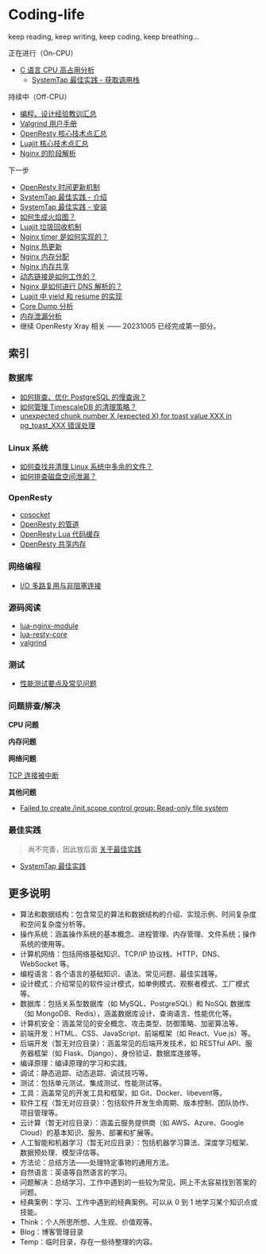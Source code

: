 # Coding-life

keep reading,
keep writing,
keep coding,
keep breathing...

正在进行（On-CPU）

- [C 语言 CPU 高占用分析](R.经典案例/CPU/c-high-cpu/C语言CPU高占用分析.md)
  - [SystemTap 最佳实践 - 获取调用栈](J.调试/动态追踪/SystemTap/最佳实践/003-c-stack-trace/README.md)

持续中（Off-CPU）

- [编程、设计经验教训汇总](M.方法论/经验教训汇总.md)
- [Valgrind 用户手册](J.调试/静态追踪/Valgrind/user-manual)
- [OpenResty 核心技术点汇总](K.工具/OpenResty/使用与实现/000-core-tech.md)
- [Luajit 核心技术点汇总](K.工具/Luajit/设计与实现/000-core-tech.md)
- [Nginx 的阶段解析](K.工具/Nginx/Nginx源码分析/4-nginx-phase.md)

下一步

- [OpenResty 时间更新机制](K.工具/OpenResty/使用与实现/021-time-sync.md)
- [SystemTap 最佳实践 - 介绍](J.调试/动态追踪/SystemTap/最佳实践/001-introduction/README.md)
- [SystemTap 最佳实践 - 安装](J.调试/动态追踪/SystemTap/最佳实践/002-installation/README.md)
- [如何生成火焰图？](J.调试/动态追踪/如何生成火焰图.md)
- [Luajit 垃圾回收机制](K.工具/Luajit/设计与实现/004-garbage-collection.md)
- [Nginx timer 是如何实现的？](K.工具/Nginx/Nginx源码分析/8-nginx-timer.md)
- [Nginx 热更新](K.工具/Nginx/Nginx源码分析/10-binary-upgrade.md)
- [Nginx 内存分配](K.工具/Nginx/Nginx源码分析/11-slab.md)
- [Nginx 内存共享](K.工具/Nginx/Nginx源码分析/12-nginx-shm.md)
- [动态链接是如何工作的？](B.操作系统/设计与实现/how-dynamic-linking-work.md)
- [Nginx 是如何进行 DNS 解析的？](K.工具/Nginx/Nginx源码分析/7-nginx-dns-resolve.md)
- [Luajit 中 yield 和 resume 的实现](K.工具/Luajit/设计与实现/2.yield-resume.md)
- [Core Dump 分析](Q.问题解决/core-dump/README.md)
- [内存泄漏分析](Q.问题解决/memory-leak/README.md)
- 继续 OpenResty Xray 相关 —— 20231005 已经完成第一部分。

## 索引

### 数据库

- [如何排查、优化 PostgreSQL 的慢查询？](F.数据库/4.PostgreSQL/慢查询分析/README.md)
- [如何管理 TimescaleDB 的清理策略？](F.数据库/4.PostgreSQL/TimescaleDB/README.md)
- [unexpected chunk number X (expected X) for toast value XXX in pg_toast_XXX 错误处理](F.数据库/4.PostgreSQL/unexpected-chunk-number.md)

### Linux 系统

- [如何查找并清理 Linux 系统中多余的文件？](B.操作系统/Linux/存储空间占用情况分析.md)
- [如何排查磁盘空间泄漏？](B.操作系统/Linux/存储空间占用情况分析.md)

### OpenResty

- [cosocket](K.工具/OpenResty/使用与实现/014-cosocket.md)
- [OpenResty 的管道](K.工具/OpenResty/使用与实现/017-pipe.md)
- [OpenResty Lua 代码缓存](K.工具/OpenResty/使用与实现/018-ngx_lua_cache.md)
- [OpenResty 共享内存](K.工具/OpenResty/使用与实现/019-ngx_shared_dict.md)

### 网络编程

- [I/O 多路复用与非阻塞连接](B.操作系统/Linux/Application/7.IO多路复用/IO多路复用与非阻塞连接/README.md)

### 源码阅读

- [lua-nginx-module](https://github.com/isshe/lua-nginx-module)
- [lua-resty-core](https://github.com/isshe/lua-resty-core)
- [valgrind](https://github.com/isshe/valgrind)

### 测试

- [性能测试要点及常见问题](T.测试/性能测试.md)

### 问题排查/解决

**CPU 问题**

**内存问题**

**网络问题**

[TCP 连接被中断](Q.问题解决/network/TCP连接被中断.md)

**其他问题**

- [Failed to create /init.scope control group: Read-only file system](Q.问题解决/OS/RockyLinux9/failed-to-create-init-scope-control-group.md)

### 最佳实践

> 尚不完善，因此放后面
> [关于最佳实践](M.方法论/关于最佳实践.md)

- [SystemTap 最佳实践](J.调试/动态追踪/SystemTap/最佳实践)

## 更多说明

- 算法和数据结构：包含常见的算法和数据结构的介绍、实现示例、时间复杂度和空间复杂度分析等。
- 操作系统：涵盖操作系统的基本概念、进程管理、内存管理、文件系统；操作系统的使用等。
- 计算机网络：包括网络基础知识、TCP/IP 协议栈、HTTP、DNS、WebSocket 等。
- 编程语言：各个语言的基础知识、语法、常见问题、最佳实践等。
- 设计模式：介绍常见的软件设计模式，如单例模式、观察者模式、工厂模式等。
- 数据库：包括关系型数据库（如 MySQL、PostgreSQL）和 NoSQL 数据库（如 MongoDB、Redis），涵盖数据库设计、查询语言、性能优化等。
- 计算机安全：涵盖常见的安全概念、攻击类型、防御策略、加密算法等。
- 前端开发：HTML、CSS、JavaScript、前端框架（如 React、Vue.js）等。
- 后端开发（暂无对应目录）：涵盖常见的后端开发技术，如 RESTful API、服务器框架（如 Flask、Django）、身份验证、数据库连接等。
- 编译原理：编译原理的学习和实践。
- 调试：静态追踪、动态追踪、调试技巧等。
- 测试：包括单元测试、集成测试、性能测试等。
- 工具：涵盖常见的开发工具和框架，如 Git、Docker、libevent等。
- 软件工程（暂无对应目录）：包括软件开发生命周期、版本控制、团队协作、项目管理等。
- 云计算（暂无对应目录）：涵盖云服务提供商（如 AWS、Azure、Google Cloud）的基本知识、服务、部署和扩展等。
- 人工智能和机器学习（暂无对应目录）：包括机器学习算法、深度学习框架、数据预处理、模型评估等。
- 方法论：总结方法——处理特定事物的通用方法。
- 自然语言：英语等自然语言的学习。
- 问题解决：总结学习、工作中遇到的一些较为常见、网上不太容易找到答案的问题。
- 经典案例：学习、工作中遇到的经典案例。可以从 0 到 1 地学习某个知识点或技能。
- Think：个人所思所想、人生观、价值观等。
- Blog：博客管理目录
- Temp：临时目录，存在一些待整理的内容。
